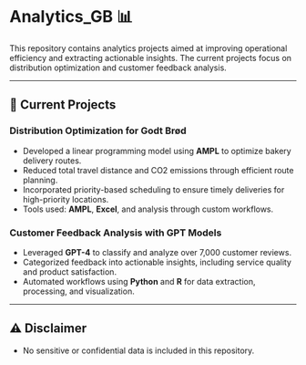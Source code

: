 # Analytics_GB 📊

This repository contains analytics projects aimed at improving operational efficiency and extracting actionable insights. The current projects focus on distribution optimization and customer feedback analysis.

---

## 📂 Current Projects

### **Distribution Optimization for Godt Brød**
- Developed a linear programming model using **AMPL** to optimize bakery delivery routes.  
- Reduced total travel distance and CO2 emissions through efficient route planning.  
- Incorporated priority-based scheduling to ensure timely deliveries for high-priority locations.  
- Tools used: **AMPL**, **Excel**, and analysis through custom workflows.

### **Customer Feedback Analysis with GPT Models**
- Leveraged **GPT-4** to classify and analyze over 7,000 customer reviews.  
- Categorized feedback into actionable insights, including service quality and product satisfaction.  
- Automated workflows using **Python** and **R** for data extraction, processing, and visualization.

---

## ⚠️ Disclaimer
- No sensitive or confidential data is included in this repository.  
